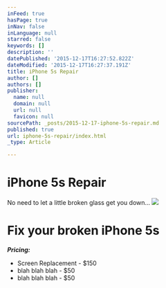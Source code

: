 ```yaml
---
inFeed: true
hasPage: true
inNav: false
inLanguage: null
starred: false
keywords: []
description: ''
datePublished: '2015-12-17T16:27:52.822Z'
dateModified: '2015-12-17T16:27:37.191Z'
title: iPhone 5s Repair
author: []
authors: []
publisher:
  name: null
  domain: null
  url: null
  favicon: null
sourcePath: _posts/2015-12-17-iphone-5s-repair.md
published: true
url: iphone-5s-repair/index.html
_type: Article

---
```

# **iPhone 5s Repair**

No need to let a little broken glass get you down...
![](https://the-grid-user-content.s3-us-west-2.amazonaws.com/7122dbf3-6e61-4676-81f6-0f1e88992199.png)

# Fix your broken iPhone 5s

**_Pricing:_**

* Screen Replacement - $150
* blah blah blah - $50
* blah blah blah - $50